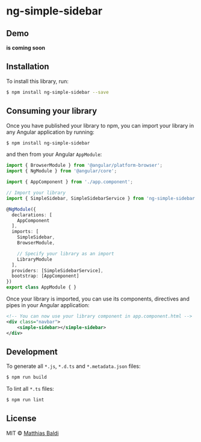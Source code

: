 # ng-simple-sidebar

## Demo

**is coming soon**

## Installation

To install this library, run:

```bash
$ npm install ng-simple-sidebar --save
```

## Consuming your library

Once you have published your library to npm, you can import your library in any Angular application by running:

```bash
$ npm install ng-simple-sidebar
```

and then from your Angular `AppModule`:

```typescript
import { BrowserModule } from '@angular/platform-browser';
import { NgModule } from '@angular/core';

import { AppComponent } from './app.component';

// Import your library
import { SimpleSidebar, SimpleSidebarService } from 'ng-simple-sidebar';

@NgModule({
  declarations: [
    AppComponent
  ],
  imports: [
    SimpleSidebar,
    BrowserModule,

    // Specify your library as an import
    LibraryModule
  ],
  providers: [SimpleSidebarService],
  bootstrap: [AppComponent]
})
export class AppModule { }
```

Once your library is imported, you can use its components, directives and pipes in your Angular application:

```xml
<!-- You can now use your library component in app.component.html -->
<div class="navbar">
    <simple-sidebar></simple-sidebar>
</div>
```

## Development

To generate all `*.js`, `*.d.ts` and `*.metadata.json` files:

```bash
$ npm run build
```

To lint all `*.ts` files:

```bash
$ npm run lint
```

## License

MIT © [Matthias Baldi](mailto:matthias.baldi@secanis.ch)
